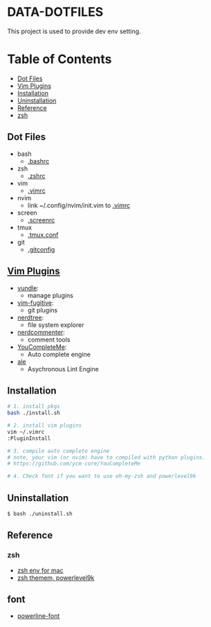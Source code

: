 # DATA-DOTFILES
 This project is used to provide dev env setting.


# Table of Contents
- [Dot Files](#dot-files)
- [Vim Plugins](#vim-plugins)
- [Installation](#installation)
- [Uninstallation](#uninstallation)
- [Reference](#reference)
- [zsh](#zsh)


## Dot Files
 * bash
   * [.bashrc](https://github.com/kissofjudase23/Data-dotfiles/blob/master/conf/.bashrc)
 * zsh
   * [.zshrc](https://github.com/kissofjudase23/Data-dotfiles/blob/master/conf/.zshrc)
 * vim
   * [.vimrc](https://github.com/kissofjudase23/Data-dotfiles/blob/master/conf/.vimrc)
 * nvim
   * link ~/.config/nvim/init.vim to [.vimrc](https://github.com/kissofjudase23/Data-dotfiles/blob/master/conf/.vimrc)
 * screen
   * [.screenrc](https://github.com/kissofjudase23/Data-dotfiles/blob/master/conf/.screenrc)
 * tmux
   * [.tmux.conf](https://github.com/kissofjudase23/Data-dotfiles/blob/master/conf/.tmux.conf)
 * git
   * [.gitconfig](https://github.com/kissofjudase23/Data-dotfiles/blob/master/conf/.gitconfig)


## [Vim Plugins](https://github.com/kissofjudase23/Data-dotfiles/blob/master/conf/.vimrc#L26-L50)
 * [vundle](https://github.com/VundleVim/Vundle.vim):
   * manage plugins
 * [vim-fugitive](https://github.com/tpope/vim-fugitive):
   * git plugins
 * [nerdtree](https://github.com/scrooloose/nerdtree):
   * file system explorer
 * [nerdcommenter](https://github.com/scrooloose/nerdcommenter):
   * comment tools
 * [YouCompleteMe](https://github.com/Valloric/YouCompleteMe):
   * Auto complete engine
 * [ale](https://github.com/w0rp/ale)
   * Asychronous Lint Engine


## Installation
```bash
# 1. install pkgs
bash ./install.sh

# 2. install vim plugins
vim ~/.vimrc
:PluginInstall

# 3. compile auto complete engine
# note, your vim (or nvim) have to compiled with python plugins.
# https://github.com/ycm-core/YouCompleteMe

# 4. Check font if you want to use oh-my-zsh and powerlevel9k
```

## Uninstallation
```bash
$ bash ./uninstall.sh
```


## Reference
### zsh
  * [zsh env for mac](https://medium.com/statementdog-engineering/prettify-your-zsh-command-line-prompt-3ca2acc967f)
  * [zsh themem, powerlevel9k](https://github.com/bhilburn/powerlevel9k)

## font
  * [powerline-font](https://github.com/Powerlevel9k/powerlevel9k/wiki/Install-Instructions#step-2-install-a-powerline-font)
